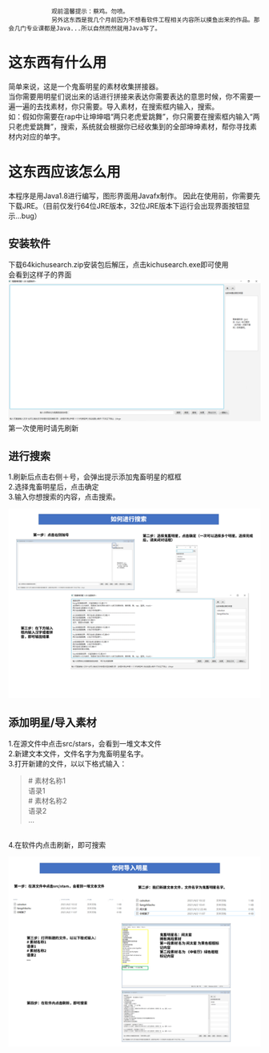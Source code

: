                 观前温馨提示：蔡鸡。勿喷。
                另外这东西是我几个月前因为不想看软件工程相关内容所以摸鱼出来的作品。那会几门专业课都是Java...所以自然而然就用Java写了。

这东西有什么用
===
简单来说，这是一个鬼畜明星的素材收集拼接器。<br>
当你需要用明星们说出来的话进行拼接来表达你需要表达的意思时候，你不需要一遍一遍的去找素材，你只需要。导入素材，在搜索框内输入，搜索。<br>
如：假如你需要在rap中让坤坤唱“两只老虎爱跳舞”，你只需要在搜索框内输入“两只老虎爱跳舞”，搜索，系统就会根据你已经收集到的全部坤坤素材，帮你寻找素材内对应的单字。<br>

这东西应该怎么用
===
本程序是用Java1.8进行编写，图形界面用Javafx制作。
因此在使用前，你需要先下载JRE。（目前仅发行64位JRE版本，32位JRE版本下运行会出现界面按钮显示...bug）


安装软件
---

下载64kichusearch.zip安装包后解压，点击kichusearch.exe即可使用<br>
会看到这样子的界面<br>
![](https://github.com/yyyyyy233/KichuSearch/raw/master/image/yanshi1.png)
第一次使用时请先刷新<br>


进行搜索
---

1.刷新后点击右侧＋号，会弹出提示添加鬼畜明星的框框<br>
2.选择鬼畜明星后，点击确定<br>
3.输入你想搜索的内容，点击搜索。<br>

![](https://github.com/yyyyyy233/KichuSearch/raw/master/image/howtouse/search.png)

添加明星/导入素材
---

1.在源文件中点击src/stars，会看到一堆文本文件<br>
2.新建文本文件，文件名字为鬼畜明星名字。<br>
3.打开新建的文件，以以下格式输入：<br>
>\# 素材名称1<br>
>语录1<br>
>\# 素材名称2<br>
>语录2<br>
>    ...<br>
<br>
4.在软件内点击刷新，即可搜索<br>

![](https://github.com/yyyyyy233/KichuSearch/raw/master/image/howtouse/input.png)

